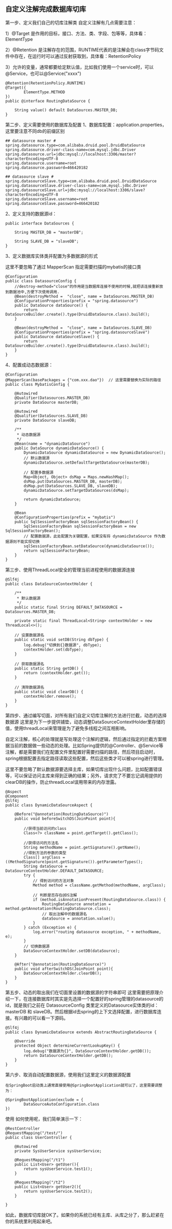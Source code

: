 ## 自定义注解完成数据库切库



第一步、定义我们自己的切库注解类
自定义注解有几点需要注意：

1）@Target 是作用的目标，接口、方法、类、字段、包等等，具体看：ElementType

2）@Retention 是注解存在的范围，RUNTIME代表的是注解会在class字节码文件中存在，在运行时可以通过反射获取到，具体看：RetentionPolicy

3）允许的变量，通常都要给定默认值，比如我们使用一个service时，可以@Service，也可以@Service("xxxx")

```
@Retention(RetentionPolicy.RUNTIME)
@Target({
        ElementType.METHOD
})
public @interface RoutingDataSource {

    String value() default DataSources.MASTER_DB;
}
```
第二步、定义需要使用的数据库及配置
1、数据库配置：application.properties，这里要注意不同db的前缀区别

```
## datasource master #
spring.datasource.type=com.alibaba.druid.pool.DruidDataSource
spring.datasource.driver-class-name=com.mysql.jdbc.Driver
spring.datasource.url=jdbc:mysql://localhost:3306/master?characterEncoding=UTF-8
spring.datasource.username=root
spring.datasource.password=466420182

## datasource slave #
spring.datasourceSlave.type=com.alibaba.druid.pool.DruidDataSource
spring.datasourceSlave.driver-class-name=com.mysql.jdbc.Driver
spring.datasourceSlave.url=jdbc:mysql://localhost:3306/slave?characterEncoding=UTF-8
spring.datasourceSlave.username=root
spring.datasourceSlave.password=466420182
```

2、定义支持的数据源id：
```
public interface DataSources {

    String MASTER_DB = "masterDB";

    String SLAVE_DB = "slaveDB";
}
```

3、定义数据库实体类并配置为多数据源的形式

这里不要忽略了通过 MapperScan 指定需要扫描的mybatis的接口类

```
@Configuration
public class DatasourceConfig {
    //destroy-method="close"的作用是当数据库连接不使用的时候,就把该连接重新放到数据池中,方便下次使用调用.
    @Bean(destroyMethod =  "close", name = DataSources.MASTER_DB)
    @ConfigurationProperties(prefix = "spring.datasource")
    public DataSource dataSource() {
        return DataSourceBuilder.create().type(DruidDataSource.class).build();
    }

    @Bean(destroyMethod =  "close", name = DataSources.SLAVE_DB)
    @ConfigurationProperties(prefix = "spring.datasourceSlave")
    public DataSource dataSourceSlave() {
        return DataSourceBuilder.create().type(DruidDataSource.class).build();
    }
}
```
4、配置成动态数据源：

```
@Configuration
@MapperScan(basePackages = {"com.xxx.dao"})  // 这里需要替换为实际的路径
public class MybatisConfig {

    @Autowired
    @Qualifier(Datasources.MASTER_DB)
    private DataSource masterDB;

    @Autowired
    @Qualifier(DataSources.SLAVE_DB)
    private DataSource slaveDB;

    /**
     * 动态数据源
     */
    @Bean(name = "dynamicDataSource")
    public DataSource dynamicDataSource() {
        DynamicDataSource dynamicDataSource = new DynamicDataSource();
        // 默认数据源
        dynamicDataSource.setDefaultTargetDataSource(masterDB);

        // 配置多数据源
        Map<Object, Object> dsMap = Maps.newHashMap();
        dsMap.put(DataSources.MASTER_DB, masterDB);
        dsMap.put(DataSources.SLAVE_DB, slaveDB);
        dynamicDataSource.setTargetDataSources(dsMap);

        return dynamicDataSource;
    }

    @Bean
    @ConfigurationProperties(prefix = "mybatis")
    public SqlSessionFactoryBean sqlSessionFactoryBean() {
        SqlSessionFactoryBean sqlSessionFactoryBean = new SqlSessionFactoryBean();
        // 配置数据源，此处配置为关键配置，如果没有将 dynamicDataSource 作为数据源则不能实现切换
        sqlSessionFactoryBean.setDataSource(dynamicDataSource());
        return sqlSessionFactoryBean;
    }
}
```
第三步、使用ThreadLocal安全的管理当前进程使用的数据源连接

```
@Slf4j
public class DataSourceContextHolder {

    /**
     * 默认数据源
     */
    public static final String DEFAULT_DATASOURCE = DataSources.MASTER_DB;

    private static final ThreadLocal<String> contextHolder = new ThreadLocal<>();

    // 设置数据源名
    public static void setDB(String dbType) {
        log.debug("切换到{}数据源", dbType);
        contextHolder.set(dbType);
    }

    // 获取数据源名
    public static String getDB() {
        return (contextHolder.get());
    }

    // 清除数据源名
    public static void clearDB() {
        contextHolder.remove();
    }
}

```
第四步、通过编写切面，对所有我们自定义切库注解的方法进行拦截，动态的选择数据源
这里是为下一步提供铺垫，动态调整DataSourceContextHolder里存储的值，使用threadLocal来管理是为了避免多线程之间互相影响。

自定义注解，核心的处理就是写处理这个注解的逻辑，然后通过指定的拦截方案根据当前的数据做一些动态的处理。比如Spring提供的@Controller、@Service等注解，都是需要我们在配置文件里配置好需要扫描的路径，然后项目启动时，spring根据配置去指定路径读取这些配置，然后这些类才可以被spring进行管理。

这里不要忽略了默认数据源要选择主库，如果切库出现什么问题，比如配置错误等，可以保证访问主库来得到正确的结果；另外，请求完了不要忘记调用提供的clearDB的操作，防止threadLocal误用带来的内存泄露。

```
@Aspect
@Component
@Slf4j
public class DynamicDataSourceAspect {

    @Before("@annotation(RoutingDataSource)")
    public void beforeSwitchDS(JoinPoint point){

        //获得当前访问的class
        Class<?> className = point.getTarget().getClass();

        //获得访问的方法名
        String methodName = point.getSignature().getName();
        //得到方法的参数的类型
        Class[] argClass = ((MethodSignature)point.getSignature()).getParameterTypes();
        String dataSource = DataSourceContextHolder.DEFAULT_DATASOURCE;
        try {
            // 得到访问的方法对象
            Method method = className.getMethod(methodName, argClass);

            // 判断是否存在@DS注解
            if (method.isAnnotationPresent(RoutingDataSource.class)) {
                RoutingDataSource annotation = method.getAnnotation(RoutingDataSource.class);
                // 取出注解中的数据源名
                dataSource = annotation.value();
            }
        } catch (Exception e) {
            log.error("routing datasource exception, " + methodName, e);
        }
        // 切换数据源
        DataSourceContextHolder.setDB(dataSource);
    }

    @After("@annotation(RoutingDataSource)")
    public void afterSwitchDS(JoinPoint point){
        DataSourceContextHolder.clearDB();
    }
}
```
第五步、动态的取出我们在切面里设置的数据源的字符串即可
这里需要把原理介绍一下，在连接数据库时其实是先选择一个配置好的spring管理的datasource的id，就是我们之前在 DatasourceConfig 类里定义的Datasource实体类的id：masterDB 和 slaveDB。然后根据id去spring的上下文选择配置，进行数据库连接。有兴趣的可以看一下源码。

```
@Slf4j
public class DynamicDataSource extends AbstractRoutingDataSource {

    @Override
    protected Object determineCurrentLookupKey() {
        log.debug("数据源为{}", DataSourceContextHolder.getDB());
        return DataSourceContextHolder.getDB();
    }
}
```
第六步、取消自动配置数据源，使用我们这里定义的数据源配置
```
在SpringBoot启动类上通常直接使用@SpringBootApplication就可以了，这里需要调整为：

@SpringBootApplication(exclude = {
        DataSourceAutoConfiguration.class
})
```
使用
如何使用呢，我们简单演示一下：
```
@RestController
@RequestMapping("/test/")
public class UserController {

    @Autowired
    private SysUserService sysUserService;

    @RequestMapping("/t1")
    public List<User> getUser(){
        return sysUserService.test1();
    }

    @RequestMapping("/t2")
    public List<User> getUser2(){
        return sysUserService.test2();
    }

}
```
如此，数据库切库就OK了。如果你的系统已经有主库、从库之分了，那么赶紧在你的系统里利用起来吧。
